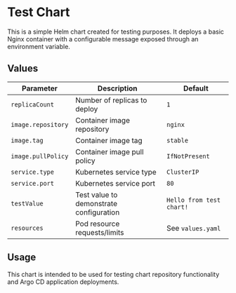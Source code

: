 # Test Chart

This is a simple Helm chart created for testing purposes. It deploys a basic Nginx container with a configurable message exposed through an environment variable.

## Values

| Parameter | Description | Default |
|-----------|-------------|---------|
| `replicaCount` | Number of replicas to deploy | `1` |
| `image.repository` | Container image repository | `nginx` |
| `image.tag` | Container image tag | `stable` |
| `image.pullPolicy` | Container image pull policy | `IfNotPresent` |
| `service.type` | Kubernetes service type | `ClusterIP` |
| `service.port` | Kubernetes service port | `80` |
| `testValue` | Test value to demonstrate configuration | `Hello from test chart!` |
| `resources` | Pod resource requests/limits | See `values.yaml` |

## Usage

This chart is intended to be used for testing chart repository functionality and Argo CD application deployments. 